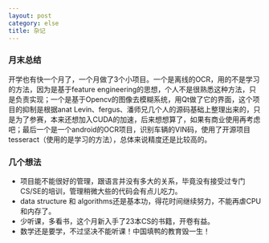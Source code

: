 ```yaml
---
layout: post
category: else
title: 杂记
---
```


### 月末总结

开学也有快一个月了，一个月做了3个小项目。一个是离线的OCR，用的不是学习的方法，因为是基于feature engineering的思想，个人不是很熟悉这种方法，只是负责实现；一个是基于Opencv的图像去模糊系统，用Qt做了它的界面，这个项目的抑制是根据anat Levin、fergus、潘师兄几个人的源码基础上整理出来的，只是为了参赛，本来还想加入CUDA的加速，后来想想算了，如果有商业使用再考虑吧；最后一个是一个android的OCR项目，识别车辆的VIN码，使用了开源项目tesseract（使用的是学习的方法），总体来说精度还是比较高的。

### 几个想法

* 项目能不能很好的管理，跟语言并没有多大的关系，毕竟没有接受过专门CS/SE的培训，管理稍微大些的代码会有点儿吃力。
* data structure 和 algorithms还是基本功，得花时间继续努力，不能再虐CPU和内存了。
* 少听课，多看书，这个月新入手了23本CS的书籍，开卷有益。
* 数学还是要学，不过坚决不能听课！中国填鸭的教育毁一生！